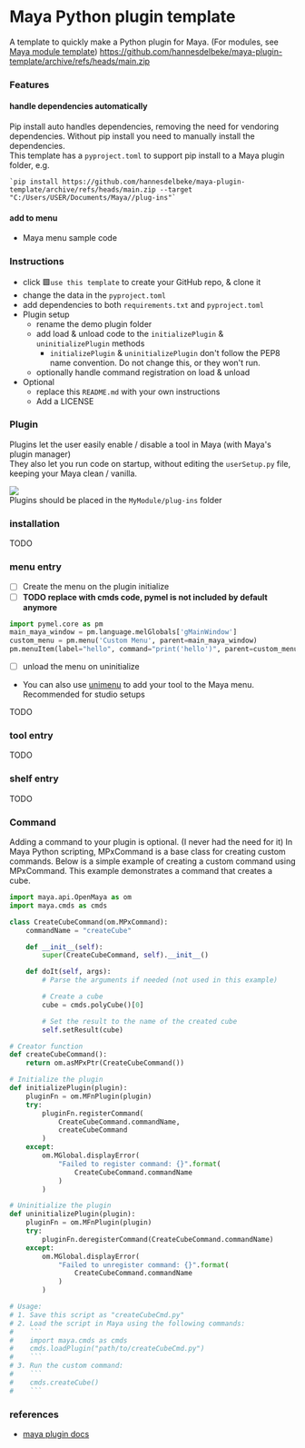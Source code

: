 # Maya Python plugin template

A template to quickly make a Python plugin for Maya. (For modules, see [Maya module template](https://github.com/hannesdelbeke/maya-module-template))
https://github.com/hannesdelbeke/maya-plugin-template/archive/refs/heads/main.zip
### Features

#### handle dependencies automatically
Pip install auto handles dependencies, removing the need for vendoring dependencies. Without pip install you need to manually install the dependencies.  
This template has a `pyproject.toml` to support pip install to a Maya plugin folder, e.g.
```
`pip install https://github.com/hannesdelbeke/maya-plugin-template/archive/refs/heads/main.zip --target "C:/Users/USER/Documents/Maya//plug-ins"`
```

#### add to menu
- Maya menu sample code

### Instructions
- click 🟩`use this template` to create your GitHub repo, & clone it
- change the data in the `pyproject.toml`
- add dependencies to both `requirements.txt` and `pyproject.toml`
- Plugin setup
  - rename the demo plugin folder
  - add load & unload code to the `initializePlugin` & `uninitializePlugin` methods
      - `initializePlugin` & `uninitializePlugin` don't follow the PEP8 name convention. Do not change this, or they won't run.
  - optionally handle command registration on load & unload 
- Optional
  - replace this `README.md` with your own instructions
  - Add a LICENSE

### Plugin
Plugins let the user easily enable / disable a tool in Maya (with Maya's plugin manager)  
They also let you run code on startup, without editing the `userSetup.py` file, keeping your Maya clean / vanilla.  

![](https://www.sidefx.com/media/uploads/products/engine/hengine_maya_load.jpg)  
Plugins should be placed in the `MyModule/plug-ins` folder

### installation
TODO
### menu entry
- [ ] Create the menu on the plugin initialize
- [ ] **TODO replace with cmds code, pymel is not included by default anymore**
```python
import pymel.core as pm
main_maya_window = pm.language.melGlobals['gMainWindow'] 
custom_menu = pm.menu('Custom Menu', parent=main_maya_window)
pm.menuItem(label="hello", command="print('hello')", parent=custom_menu)
```
- [ ] unload the menu on uninitialize
- You can also use [unimenu](https://github.com/hannesdelbeke/unimenu) to add your tool to the Maya menu. Recommended for studio setups  

TODO
### tool entry
TODO
### shelf entry
TODO

### Command

Adding a command to your plugin is optional. (I never had the need for it)
In Maya Python scripting, MPxCommand is a base class for creating custom commands. Below is a simple example of creating a custom command using MPxCommand. This example demonstrates a command that creates a cube.

```python
import maya.api.OpenMaya as om
import maya.cmds as cmds

class CreateCubeCommand(om.MPxCommand):
    commandName = "createCube"

    def __init__(self):
        super(CreateCubeCommand, self).__init__()

    def doIt(self, args):
        # Parse the arguments if needed (not used in this example)

        # Create a cube
        cube = cmds.polyCube()[0]

        # Set the result to the name of the created cube
        self.setResult(cube)

# Creator function
def createCubeCommand():
    return om.asMPxPtr(CreateCubeCommand())

# Initialize the plugin
def initializePlugin(plugin):
    pluginFn = om.MFnPlugin(plugin)
    try:
        pluginFn.registerCommand(
            CreateCubeCommand.commandName,
            createCubeCommand
        )
    except:
        om.MGlobal.displayError(
            "Failed to register command: {}".format(
                CreateCubeCommand.commandName
            )
        )

# Uninitialize the plugin
def uninitializePlugin(plugin):
    pluginFn = om.MFnPlugin(plugin)
    try:
        pluginFn.deregisterCommand(CreateCubeCommand.commandName)
    except:
        om.MGlobal.displayError(
            "Failed to unregister command: {}".format(
                CreateCubeCommand.commandName
            )
        )

# Usage:
# 1. Save this script as "createCubeCmd.py"
# 2. Load the script in Maya using the following commands:
#    ```
#    import maya.cmds as cmds
#    cmds.loadPlugin("path/to/createCubeCmd.py")
#    ```
# 3. Run the custom command:
#    ```
#    cmds.createCube()
#    ```
```

### references
- [maya plugin docs](https://help.autodesk.com/view/MAYAUL/2024/ENU/?guid=Maya_SDK_A_First_Plugin_Python_html)
